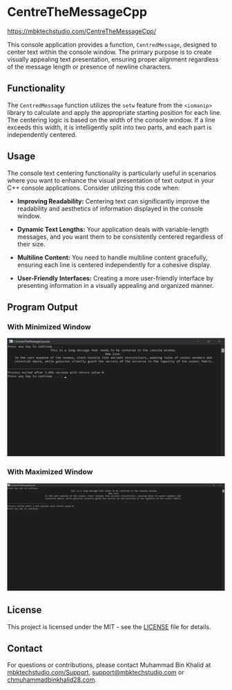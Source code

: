 # CentreTheMessageCpp 
https://mbktechstudio.com/CentreTheMessageCpp/

This console application provides a function, `CentredMessage`, designed to center text within the console window. The primary purpose is to create visually appealing text presentation, ensuring proper alignment regardless of the message length or presence of newline characters.

## Functionality

The `CentredMessage` function utilizes the `setw` feature from the `<iomanip>` library to calculate and apply the appropriate starting position for each line. The centering logic is based on the width of the console window. If a line exceeds this width, it is intelligently split into two parts, and each part is independently centered.

## Usage

The console text centering functionality is particularly useful in scenarios where you want to enhance the visual presentation of text output in your C++ console applications. Consider utilizing this code when:

- **Improving Readability:**
  Centering text can significantly improve the readability and aesthetics of information displayed in the console window.

- **Dynamic Text Lengths:**
  Your application deals with variable-length messages, and you want them to be consistently centered regardless of their size.

- **Multiline Content:**
  You need to handle multiline content gracefully, ensuring each line is centered independently for a cohesive display.

- **User-Friendly Interfaces:**
  Creating a more user-friendly interface by presenting information in a visually appealing and organized manner.

## Program Output

### With Minimized Window

![Output Image - Minimized Window](https://raw.githubusercontent.com/MIbnEKhalid/CentreTheMessageCpp/Page/Img/OutputMin.png)

### With Maximized Window

![Output Image - Maximized Window](https://raw.githubusercontent.com/MIbnEKhalid/CentreTheMessageCpp/Page/Img/OutputMax.png)


## License

This project is licensed under the MIT - see the [LICENSE](LICENSE) file for details.

## Contact

For questions or contributions, please contact Muhammad Bin Khalid at [mbktechstudio.com/Support](https://mbktechstudio.com/Support/?Project=CentreTheMessageCpp), [support@mbktechstudio.com](mailto:support@mbktechstudio.com) or [chmuhammadbinkhalid28.com](mailto:chmuhammadbinkhalid28.com).
